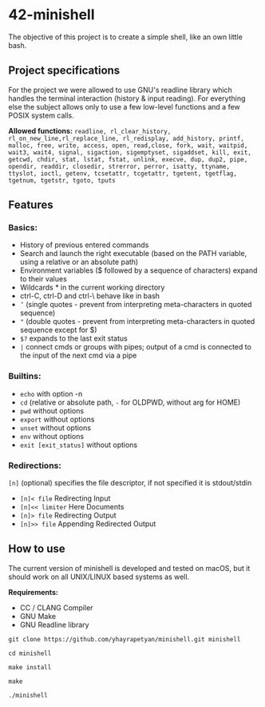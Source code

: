 # 42-minishell

The objective of this project is to create a simple shell, like an own little bash.<br>

## Project specifications

For the project we were allowed to use GNU's readline library which handles the terminal interaction (history & input reading).
For everything else the subject allows only to use a few low-level functions and a few POSIX system calls.

<b>Allowed functions:</b>
```readline, rl_clear_history, rl_on_new_line,rl_replace_line, rl_redisplay, add_history, printf, malloc, free, write, access, open, read,close, fork, wait, waitpid, wait3, wait4, signal, sigaction, sigemptyset, sigaddset, kill, exit, getcwd, chdir, stat, lstat, fstat, unlink, execve, dup, dup2, pipe, opendir, readdir, closedir, strerror, perror, isatty, ttyname, ttyslot, ioctl, getenv, tcsetattr, tcgetattr, tgetent, tgetflag, tgetnum, tgetstr, tgoto, tputs```

## Features

### Basics:
- History of previous entered commands
- Search and launch the right executable (based on the PATH variable, using a relative or an absolute path)
- Environment variables ($ followed by a sequence of characters) expand to their values
- Wildcards * in the current working directory
- ctrl-C, ctrl-D and ctrl-\ behave like in bash
- ```’``` (single quotes - prevent from interpreting meta-characters in quoted sequence)
- ```"``` (double quotes - prevent from interpreting meta-characters in quoted sequence except for $)
- ```$?``` expands to the last exit status
- ```|``` connect cmds or groups with pipes; output of a cmd is connected to the input of the next cmd via a pipe

### Builtins:
- ```echo``` with option -n
- ```cd``` (relative or absolute path, ```-``` for OLDPWD, without arg for HOME)
- ```pwd``` without options
- ```export``` without options
- ```unset``` without options
- ```env``` without options
- ```exit [exit_status]``` without options

### Redirections:

```[n]``` (optional) specifies the file descriptor, if not specified it is stdout/stdin

- ```[n]< file``` Redirecting Input
- ```[n]<< limiter``` Here Documents
- ```[n]> file``` Redirecting Output
- ```[n]>> file``` Appending Redirected Output

## How to use
The current version of minishell is developed and tested on macOS, but it should work on all UNIX/LINUX based systems as well.

<b>Requirements:</b>
- CC / CLANG Compiler
- GNU Make
- GNU Readline library

```
git clone https://github.com/yhayrapetyan/minishell.git minishell
```
```
cd minishell 
```
```
make install
```
```
make
```
```
./minishell
```
